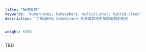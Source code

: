 ```yaml
---
title: "解绑集群"
keywords: 'kubernetes, kubesphere, multicluster, hybrid-cloud'
description: '了解如何从 KubeSphere 的多集群池中解除集群的绑定'


weight: 5500
---
```


TBD
